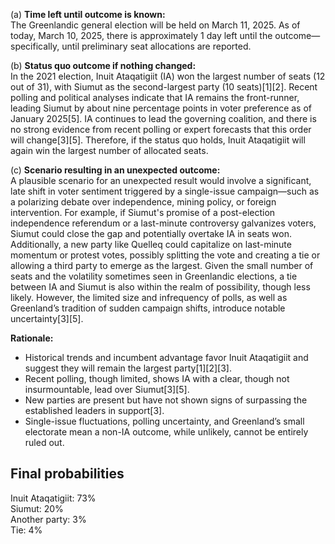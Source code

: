 (a) **Time left until outcome is known:**  
The Greenlandic general election will be held on March 11, 2025. As of today, March 10, 2025, there is approximately 1 day left until the outcome—specifically, until preliminary seat allocations are reported.

(b) **Status quo outcome if nothing changed:**  
In the 2021 election, Inuit Ataqatigiit (IA) won the largest number of seats (12 out of 31), with Siumut as the second-largest party (10 seats)[1][2]. Recent polling and political analyses indicate that IA remains the front-runner, leading Siumut by about nine percentage points in voter preference as of January 2025[5]. IA continues to lead the governing coalition, and there is no strong evidence from recent polling or expert forecasts that this order will change[3][5]. Therefore, if the status quo holds, Inuit Ataqatigiit will again win the largest number of allocated seats.

(c) **Scenario resulting in an unexpected outcome:**  
A plausible scenario for an unexpected result would involve a significant, late shift in voter sentiment triggered by a single-issue campaign—such as a polarizing debate over independence, mining policy, or foreign intervention. For example, if Siumut's promise of a post-election independence referendum or a last-minute controversy galvanizes voters, Siumut could close the gap and potentially overtake IA in seats won. Additionally, a new party like Quelleq could capitalize on last-minute momentum or protest votes, possibly splitting the vote and creating a tie or allowing a third party to emerge as the largest. Given the small number of seats and the volatility sometimes seen in Greenlandic elections, a tie between IA and Siumut is also within the realm of possibility, though less likely. However, the limited size and infrequency of polls, as well as Greenland’s tradition of sudden campaign shifts, introduce notable uncertainty[3][5].

**Rationale:**  
- Historical trends and incumbent advantage favor Inuit Ataqatigiit and suggest they will remain the largest party[1][2][3].
- Recent polling, though limited, shows IA with a clear, though not insurmountable, lead over Siumut[3][5].
- New parties are present but have not shown signs of surpassing the established leaders in support[3].
- Single-issue fluctuations, polling uncertainty, and Greenland’s small electorate mean a non-IA outcome, while unlikely, cannot be entirely ruled out.

## Final probabilities

Inuit Ataqatigiit: 73%  
Siumut: 20%  
Another party: 3%  
Tie: 4%